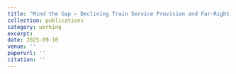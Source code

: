 ```yaml
---
title: "Mind the Gap – Declining Train Service Provision and Far-Right Support in Germany"
collection: publications
category: working
excerpt: 
date: 2025-09-10
venue: ''
paperurl: ''
citation: ''
---
```

